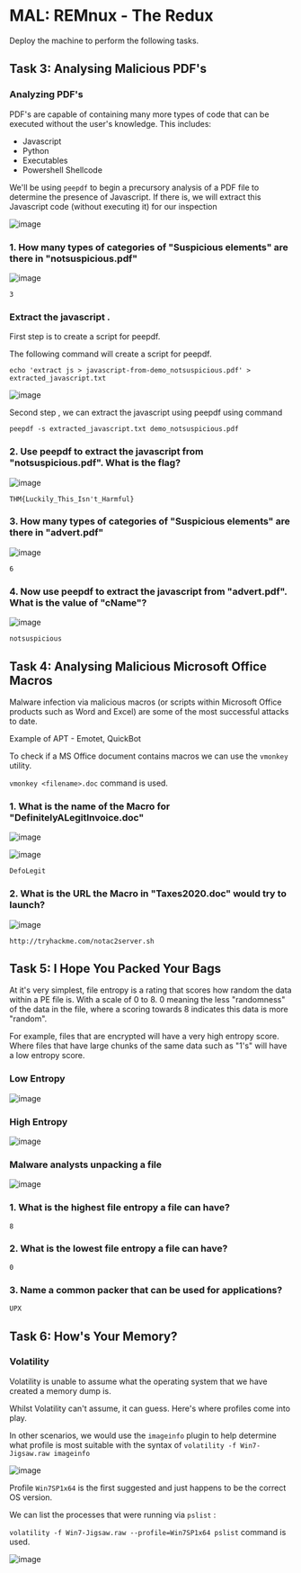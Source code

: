 # MAL: REMnux - The Redux

Deploy the machine to perform the following tasks.

## Task 3: Analysing Malicious PDF's 

### Analyzing PDF's

PDF's are capable of containing many more types of code that can be executed without the user's
knowledge. This includes:
* Javascript
* Python
* Executables
* Powershell Shellcode

We'll be using `peepdf` to begin a precursory analysis of a PDF file to determine the presence of Javascript. If there is, we will extract this Javascript code (without executing it) for our inspection

![image](https://github.com/tousif13/TryHackMe_Writeups/assets/33444140/b34a7793-0e1c-4564-af4b-3fc977b072d7)

### 1. How many types of categories of "Suspicious elements" are there in "notsuspicious.pdf"
 
![image](https://github.com/tousif13/TryHackMe_Writeups/assets/33444140/4eb97564-be79-4ad2-b9fc-6c05d6c475dd)

    3

### Extract the javascript .

First step is to create a script for peepdf.

The following command will create a script for peepdf.

    echo 'extract js > javascript-from-demo_notsuspicious.pdf' > extracted_javascript.txt

![image](https://github.com/tousif13/TryHackMe_Writeups/assets/33444140/b6fbb772-b4ee-438b-a6ef-4fda52219ea9)

Second step , we can extract the javascript using peepdf using command

    peepdf -s extracted_javascript.txt demo_notsuspicious.pdf

### 2. Use peepdf to extract the javascript from "notsuspicious.pdf". What is the flag?
    
![image](https://github.com/tousif13/TryHackMe_Writeups/assets/33444140/211cbc5c-ddbe-40df-a71e-67b03ea05afc)

    THM{Luckily_This_Isn't_Harmful}

### 3. How many types of categories of "Suspicious elements" are there in "advert.pdf"

![image](https://github.com/tousif13/TryHackMe_Writeups/assets/33444140/49a879f0-9f25-496e-988d-d3fc6604ebdf)

    6

### 4. Now use peepdf to extract the javascript from "advert.pdf". What is the value of "cName"?
    
![image](https://github.com/tousif13/TryHackMe_Writeups/assets/33444140/7df3de67-59de-423e-a148-1ea3bbd3fd16)

    notsuspicious

## Task 4: Analysing Malicious Microsoft Office Macros 

Malware infection via malicious macros (or scripts within Microsoft Office products such as Word and Excel) are some of the most successful attacks to date.

Example of APT - Emotet, QuickBot

To check if a MS Office document contains macros we can use the `vmonkey` utility.

`vmonkey <filename>.doc` command is used.

### 1. What is the name of the Macro for "DefinitelyALegitInvoice.doc"
    
![image](https://github.com/tousif13/TryHackMe_Writeups/assets/33444140/586f9e44-35bc-47a0-a4cd-ba7a5767ce19)

![image](https://github.com/tousif13/TryHackMe_Writeups/assets/33444140/27d0b1fa-dd5c-4487-a069-e72d1781b42a)

    DefoLegit

### 2. What is the URL the Macro in "Taxes2020.doc" would try to launch?
    
![image](https://github.com/tousif13/TryHackMe_Writeups/assets/33444140/8225bad5-395a-4eba-a236-3191b17772f4)

    http://tryhackme.com/notac2server.sh

## Task 5: I Hope You Packed Your Bags 

At it's very simplest, file entropy is a rating that scores how random the data within a PE file is. With a scale of 0 to 8. 0 meaning the less "randomness" of the data in the file, where a scoring towards 8 indicates this data is more "random".

For example, files that are encrypted will have a very high entropy score. Where files that have large chunks of the same data such as "1's" will have a low entropy score.

### Low Entropy

![image](https://github.com/tousif13/TryHackMe_Writeups/assets/33444140/21a5d848-d939-4492-9499-761d9bd70066)

### High Entropy

![image](https://github.com/tousif13/TryHackMe_Writeups/assets/33444140/57d4dd31-5145-43c3-94d2-7376d35c5a8b)

### Malware analysts unpacking a file 

![image](https://github.com/tousif13/TryHackMe_Writeups/assets/33444140/9662fdcb-c51a-4945-9e58-e7c308676503)

### 1. What is the highest file entropy a file can have?

    8

### 2. What is the lowest file entropy a file can have?

    0

### 3. Name a common packer that can be used for applications?

    UPX

## Task 6: How's Your Memory? 

### Volatility

Volatility is unable to assume what the operating system that we have created a memory dump is.

Whilst Volatility can't assume, it can guess. Here's where profiles come into play.

In other scenarios, we would use the `imageinfo` plugin to help determine what profile is most suitable with the syntax of `volatility -f Win7-Jigsaw.raw imageinfo`

![image](https://github.com/tousif13/TryHackMe_Writeups/assets/33444140/da0b6ded-e119-469c-aa90-8995a02ffd7a)

Profile `Win7SP1x64` is the first suggested and just happens to be the correct OS version.

We can list the processes that were running via `pslist` :

`volatility -f Win7-Jigsaw.raw --profile=Win7SP1x64 pslist` command is used.

![image](https://github.com/tousif13/TryHackMe_Writeups/assets/33444140/49843670-fdbe-4088-9378-eec2d185c977)
